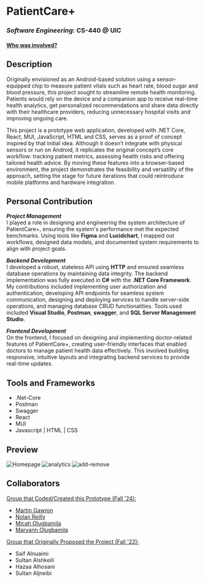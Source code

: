# PatientCare+

### *Software Engineering*: CS-440 @ UIC

#### [Who was involved?](#collaborators)

## Description

Originally envisioned as an Android-based solution using a sensor-equipped chip to measure patient vitals such as heart rate, blood sugar and blood pressure, this project sought to streamline remote health monitoring. Patients would rely on the device and a companion app to receive real-time health analytics, get personalized recommendations and share data directly with their healthcare providers, reducing unnecessary hospital visits and improving ongoing care.

This project is a prototype web application, developed with .NET Core, React, MUI, JavaScript, HTML and CSS, serves as a proof of concept inspired by that initial idea. Although it doesn’t integrate with physical sensors or run on Android, it replicates the original concept’s core workflow: tracking patient metrics, assessing health risks and offering tailored health advice. By moving these features into a browser-based environment, the project demonstrates the feasibility and versatility of the approach, setting the stage for future iterations that could reintroduce mobile platforms and hardware integration.

## Personal Contribution
***Project Management*** <br>
I played a role in designing and engineering the system architecture of PatientCare+, ensuring the system's performance met the expected benchmarks. Using tools like **Figma** and **Lucidchart**, I mapped out workflows, designed data models, and documented system requirements to align with project goals.

***Backend Development*** <br>
I developed a robust, stateless API using **HTTP** and ensured seamless database operations by maintaining data integrity. The backend implementation was fully executed in **C#** with the **.NET Core Framework**. My contributions included implementing user authorization and authentication, developing API endpoints for seamless system communication, designing and deploying services to handle server-side operations, and managing database CRUD functionalities. Tools used included **Visual Studio**, **Postman**, **swagger**, and **SQL Server Management Studio**.

***Frontend Development*** <br>
On the frontend, I focused on designing and implementing doctor-related features of PatientCare+, creating user-friendly interfaces that enabled doctors to manage patient health data effectively. This involved building responsive, intuitive layouts and integrating backend services to provide real-time updates.

## Tools and Frameworks

+ .Net-Core
+ Postman
+ Swagger
+ React
+ MUI
+ Javascript | HTML | CSS

## Preview

![Homepage](https://github.com/user-attachments/assets/ff8d8b53-3046-4e64-a0ef-68e50b53c0e8)
![analytics](https://github.com/user-attachments/assets/1bc2126e-5590-4898-9d45-5c7ab72cb3c0)
![add-remove](https://github.com/user-attachments/assets/1edcdb8a-c5b9-4421-9242-c9dc6ff78c49)

## Collaborators

<u>Group that Coded/Created this Prototype (Fall '24):</u>

- [Martin Gawron](https://github.com/martingaw11) 
- [Nolan Reilly](https://github.com/nolan-reilly)
- [Micah Olugbamila](https://github.com/M-i-c-a-h)
- [Maryann Olugbamila](https://github.com/MaryannO45)

<u>Group that Originally Proposed the Project (Fall '22):</u>

- Saif Alnuaimi
- Sultan Alshkeili
- Hazaa Alhosani
- Sultan Aljneibi

